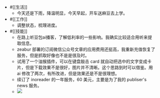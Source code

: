 - #[[生活]]
    - 今天还是下雨，降温明显，今天早起，开车送麻豆去上学。
- #[[工作]]
    - 调整状态，梳理进度。
- #[[技能]]
    - 在路上听豆包ai播客，了解低利率的一些影响。我确实比较适合用听来提取信息。
    - zeabur 部署的订阅微信公众号文章的应用费用还挺高，我重新充值恢复了服务，但是抓取好像也不是是很及时。
    - 试用了一个油猴插件，可以在键盘敲击 card 就自动把选中的文字变成卡片，但是下载效果不是很好，图片并不清晰。这个思路到时可以借鉴。用 ai 修改了两次，有所改进，但是效果还是不是很理想。
    - 续订了 inoreader 的一年服务，60 美元，主要是为了我的 publiser's news 服务。
    - ![](https://firebasestorage.googleapis.com/v0/b/firescript-577a2.appspot.com/o/imgs%2Fapp%2Fxinyiheng%2FwMsHcMBeug.png?alt=media&token=275c7cf2-c451-4b43-a16c-e5bcd8a857c7)
